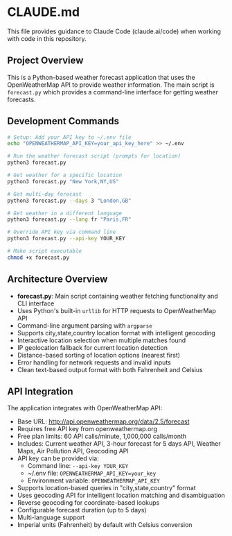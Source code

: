 # CLAUDE.md

This file provides guidance to Claude Code (claude.ai/code) when working with code in this repository.

## Project Overview

This is a Python-based weather forecast application that uses the OpenWeatherMap API to provide weather information. The main script is `forecast.py` which provides a command-line interface for getting weather forecasts.

## Development Commands

```bash
# Setup: Add your API key to ~/.env file
echo "OPENWEATHERMAP_API_KEY=your_api_key_here" >> ~/.env

# Run the weather forecast script (prompts for location)
python3 forecast.py

# Get weather for a specific location
python3 forecast.py "New York,NY,US"

# Get multi-day forecast
python3 forecast.py --days 3 "London,GB"

# Get weather in a different language
python3 forecast.py --lang fr "Paris,FR"

# Override API key via command line
python3 forecast.py --api-key YOUR_KEY

# Make script executable
chmod +x forecast.py
```

## Architecture Overview

- **forecast.py**: Main script containing weather fetching functionality and CLI interface
- Uses Python's built-in `urllib` for HTTP requests to OpenWeatherMap API
- Command-line argument parsing with `argparse`
- Supports city,state,country location format with intelligent geocoding
- Interactive location selection when multiple matches found
- IP geolocation fallback for current location detection
- Distance-based sorting of location options (nearest first)
- Error handling for network requests and invalid inputs
- Clean text-based output format with both Fahrenheit and Celsius

## API Integration

The application integrates with OpenWeatherMap API:
- Base URL: http://api.openweathermap.org/data/2.5/forecast
- Requires free API key from openweathermap.org 
- Free plan limits: 60 API calls/minute, 1,000,000 calls/month
- Includes: Current weather API, 3-hour forecast for 5 days API, Weather Maps, Air Pollution API, Geocoding API
- API key can be provided via:
  - Command line: `--api-key YOUR_KEY`
  - ~/.env file: `OPENWEATHERMAP_API_KEY=your_key`
  - Environment variable: `OPENWEATHERMAP_API_KEY`
- Supports location-based queries in "city,state,country" format
- Uses geocoding API for intelligent location matching and disambiguation
- Reverse geocoding for coordinate-based lookups
- Configurable forecast duration (up to 5 days)
- Multi-language support
- Imperial units (Fahrenheit) by default with Celsius conversion